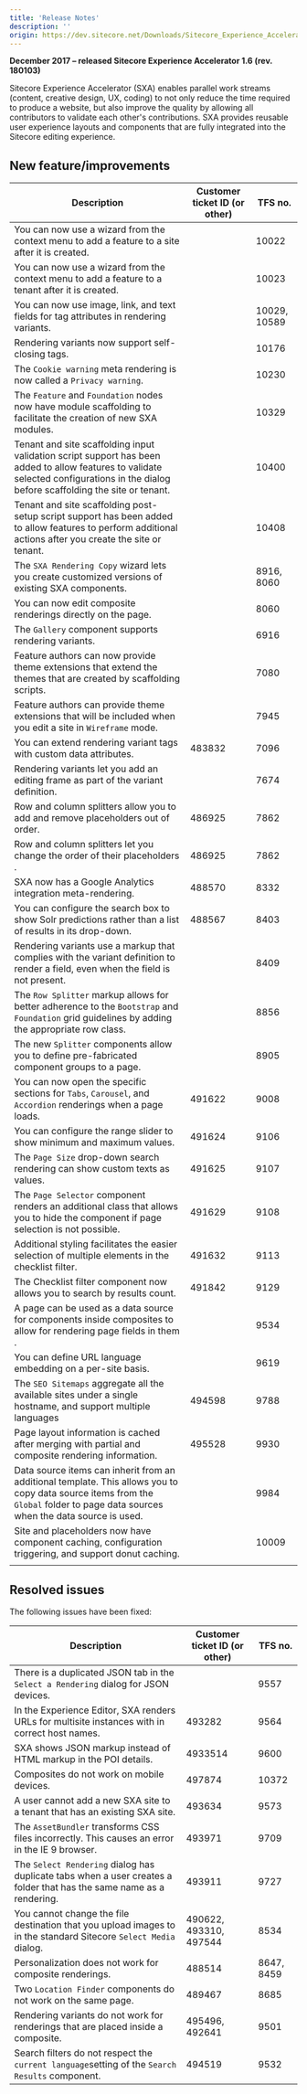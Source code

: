```yaml
---
title: 'Release Notes'
description: ''
origin: https://dev.sitecore.net/Downloads/Sitecore_Experience_Accelerator/16/Sitecore_Experience_Accelerator_16_Initial_Release/Release_Notes
---
```


**December 2017 – released Sitecore Experience Accelerator 1.6 (rev. 180103)**

Sitecore Experience Accelerator (SXA) enables parallel work streams (content, creative design, UX, coding) to not only reduce the time required to produce a website, but also improve the quality by allowing all contributors to validate each other's contributions. SXA provides reusable user experience layouts and components that are fully integrated into the Sitecore editing experience.

## New feature/improvements

| Description                                                                                                                                                                           | Customer ticket ID (or other) | TFS no.      |
| ------------------------------------------------------------------------------------------------------------------------------------------------------------------------------------- | ----------------------------- | ------------ |
| You can now use a wizard from the context menu to add a feature to a site after it is created.​                                                                                       |                               | 10022        |
| You can now use a wizard from the context menu to add a feature to a tenant after it is created.                                                                                      |                               | 10023        |
| You can now use image, link, and text fields for tag attributes in rendering variants.                                                                                                |                               | 10029, 10589 |
| Rendering variants now support self-closing tags.                                                                                                                                     |                               | 10176        |
| The `C​ookie warning` meta rendering is now called a `Privacy warning`.                                                                                                               |                               | 10230        |
| The `Feature` and `Foundation` nodes now have module scaffolding to facilitate the creation of new SXA modules.                                                                       |                               | 10329        |
| Tenant and site scaffolding input validation script support has been added to allow features to validate selected configurations in the dialog before scaffolding the site or tenant. |                               | 10400        |
| Tenant and site scaffolding post-setup script support has been added to allow features to perform additional actions after you create the site or tenant.​​                           |                               | 10408        |
| The `SXA Rendering Copy` wizard lets you create customized versions of existing SXA components​.                                                                                      |                               | 8916, 8060   |
| You can now edit composite renderings directly on the page​.                                                                                                                          |                               | 8060         |
| The `G​allery` component supports rendering variants.                                                                                                                                 |                               | 6916         |
| Feature authors can now provide theme extensions that extend the themes that are created by scaffolding scripts​.                                                                     |                               | 7080         |
| Feature authors can provide theme extensions that will be included when you edit a site in `Wireframe` mode​.                                                                         |                               | 7945         |
| You can extend rendering variant tags with custom data attributes. ​​                                                                                                                 | 483832                        | 7096         |
| Rendering variants let you add an editing frame as part of the variant definition.                                                                                                    |                               | 7674         |
| Row and column splitters allow you to add and remove placeholders out of order.                                                                                                       | 486925                        | 7862         |
| R​ow and column splitters let you change the order of their placeholders​.                                                                                                            | 486925                        | 7862         |
| SXA now has a Google Analytics integration meta-rendering.                                                                                                                            | 488570                        | 8332         |
| You can configure the search box to show Solr predictions rather than a list of results in its drop-down​.                                                                            | 488567                        | 8403         |
| Rendering variants use a markup that complies with the variant definition to render a field, even when the field is not present.                                                      |                               | 8409         |
| The `Row Splitter` markup allows for better adherence to the `Bootstrap` and `Foundation` grid guidelines by adding the appropriate row class.                                        |                               | 8856         |
| The new ​`Splitter` components allow you to define pre-fabricated component groups to a page​.                                                                                        |                               | 8905         |
| You can now open the specific sections for `T​abs`, `Carousel`, and `Accordion` renderings when a page loads.                                                                         | 491622                        | 9008         |
| You can configure the range slider to show minimum and maximum value​​s.                                                                                                              | 491624                        | 9106         |
| The `Page Size` drop-down search rendering can show custom texts as values.​                                                                                                          | 491625                        | 9107         |
| The `Page Selector` component renders an additional class that allows you to hide the component if page selection is not possible.                                                    | 491629                        | 9108         |
| Additional styling facilitates the easier selection of multiple elements in the checklist filter.​                                                                                    | 491632                        | 9113         |
| The Checklist filter component now allows you to search by results count.                                                                                                             | 491842                        | 9129         |
| A page can be used as a data source for components inside composites to allow for ​rendering page fields in them​.                                                                    |                               | 9534         |
| You can define URL language embedding on a per-site basis.                                                                                                                            |                               | 9619         |
| The `SEO Sitemaps` aggregate all the available sites under a single hostname, and support multiple languages                                                                          | 494598                        | 9788         |
| Page layout information is cached after merging with partial and composite rendering information.​                                                                                    | 495528                        | 9930         |
| Data source items can inherit from an additional template. This allows you to copy data source items from the `Global` folder to page data sources when the data source is used.      |                               | 9984         |
| Site and placeholders now have component caching, configuration triggering, and support donut caching.                                                                                |                               | 10009        |
|                                                                                                                                                                                       |                               |              |

## Resolved issues

The following issues have been fixed:

| Description                                                                                                          | Customer ticket ID (or other) | TFS no.    |
| -------------------------------------------------------------------------------------------------------------------- | ----------------------------- | ---------- |
| There is a duplicated JSON tab in the `Select a Rendering` dialog for JSON device​s.                                 |                               | 9557       |
| ​In the Experience Editor, SXA renders URLs for multisite instances with in​correct host names.                      | 493282                        | 9564       |
| ​SXA shows ​JSON markup​ instead of HTML markup in the POI details.                                                  | 4933514                       | 9600       |
| Composites do not work on mobile devices.                                                                            | 497874                        | 10372      |
| A user cannot add a new SXA site to a tenant that has an existing SXA site.                                          | 493634                        | 9573       |
| The `AssetBundler​` transforms CSS files incorrectly. This causes an error in the IE 9 browser.                      | 493971                        | 9709       |
| The `Select Rendering` dialog has duplicate tabs when a user creates a folder that has the same name as a rendering. | 493911                        | 9727       |
| ​You cannot change the file destination that you upload images​ to in the standard Sitecore `Select Media` dialog​.  | 490622, 493310, 497544        | 8534       |
| Personalization does not work for composite rendering​s.                                                             | 488514                        | 8647, 8459 |
| Two `Location Finder` components do not work​ on the same page.                                                      | 489467                        | 8685       |
| Rendering variants do not work for renderings that are placed inside a composite​.                                   | 495496, 492641                | 9501       |
| Search filters do not respect the `current language`​ setting of the `Search Results` component.                     | 494519                        | 9532       |
